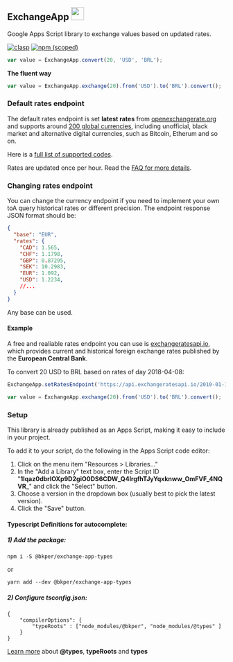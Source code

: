 
## ExchangeApp <a href='https://script.google.com/d/12pPyeoZrmRDHjGnm4brpl-uIr424_bjAtFMjedtr5aJc_Pt7vKg3IGwy/edit?usp=sharing'><img height="30" width="30" src="https://bkper.com/docs/images/google-apps-script.svg"/></a>

Google Apps Script library to exchange values based on updated rates.

[![clasp](https://img.shields.io/badge/built%20with-clasp-4285f4.svg)](https://github.com/google/clasp)
[![npm (scoped)](https://img.shields.io/npm/v/@bkper/exchange-app-types?color=%235889e4&label=types)](https://www.npmjs.com/package/@bkper/exchange-app-types)

```js
var value = ExchangeApp.convert(20, 'USD', 'BRL');
```

**The fluent way**
```js
var value = ExchangeApp.exchange(20).from('USD').to('BRL').convert();
```

### Default rates endpoint

The default rates endpoint is set **latest rates** from [openexchangerate.org](https://openexchangerates.org/) and supports around [200 global currencies](https://docs.openexchangerates.org/docs/supported-currencies), including unofficial, black market and alternative digital currencies, such as Bitcoin, Etherum and so on.

Here is a [full list of supported codes](https://openexchangerates.org/api/currencies.json?show_alternative=1).

Rates are updated once per hour. Read the [FAQ for more details](https://openexchangerates.org/faq#accuracy).

### Changing rates endpoint

You can change the currency endpoint if you need to implement your own toA query historical rates or different precision. The endpoint response JSON format should be:

```json
{
  "base": "EUR",
  "rates": {
    "CAD": 1.565,
    "CHF": 1.1798,
    "GBP": 0.87295,
    "SEK": 10.2983,
    "EUR": 1.092,
    "USD": 1.2234,
    //...
  }
}
```
Any base can be used.

#### Example

A free and realiable rates endpoint you can use is [exchangeratesapi.io](https://exchangeratesapi.io/), which provides current and historical foreign exchange rates published by the **European Central Bank**.

To convert 20 USD to BRL based on rates of day 2018-04-08:


```js
ExchangeApp.setRatesEndpoint('https://api.exchangeratesapi.io/2010-01-12', 3600//cache)

var value = ExchangeApp.exchange(20).from('USD').to('BRL').convert();
```


### Setup

This library is already published as an Apps Script, making it easy to include in your project. 

To add it to your script, do the following in the Apps Script code editor:

1. Click on the menu item "Resources > Libraries..."
2. In the "Add a Library" text box, enter the Script ID "**1Iqaz0dbrlOXp9D2giO0DS6CDW_Q4IrgfhTJyYqxknww_OmFVF_4NQVR_**" and click the "Select" button.
3. Choose a version in the dropdown box (usually best to pick the latest version).
4. Click the "Save" button.


#### Typescript Definitions for autocomplete:

##### 1) Add the package:

```
npm i -S @bkper/exchange-app-types
```
or
```
yarn add --dev @bkper/exchange-app-types
```

##### 2) Configure tsconfig.json:

```
{
    "compilerOptions": {
        "typeRoots" : ["node_modules/@bkper", "node_modules/@types" ]
    }
}
```

[Learn more](https://www.typescriptlang.org/docs/handbook/tsconfig-json.html#types-typeroots-and-types) about **@types**, **typeRoots** and **types**
